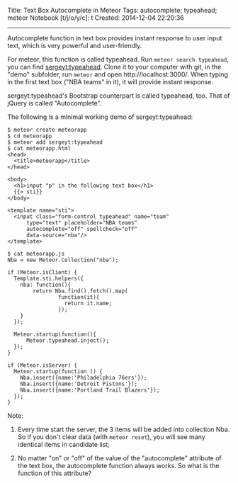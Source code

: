 Title: Text Box Autocomplete in Meteor
Tags: autocomplete; typeahead; meteor
Notebook [t/j/o/y/c]: t
Created: 2014-12-04 22:20:36

------

Autocomplete function in text box provides instant response to user input text, which is very powerful and user-friendly.

For meteor, this function is called typeahead.
Run `meteor search typeahead`, you can find [sergeyt:typeahead](https://github.com/sergeyt/meteor-typeahead).
Clone it to your computer with git, in the "demo" subfolder, run `meteor` and open http://localhost:3000/.
When typing in the first text box ("NBA teams" in it), it will provide instant response.

sergeyt:typeahead's Bootstrap counterpart is called typeahead, too. That of jQuery is called "Autocomplete".

The following is a minimal working demo of sergeyt:typeahead:

    $ meteor create meteorapp
    $ cd meteorapp
    $ meteor add sergeyt:typeahead
    $ cat meteorapp.html
    <head>
      <title>meteorapp</title>
    </head>

    <body>
      <h1>input "p" in the following text box</h1>
      {{> sti}}
    </body>

    <template name="sti">
      <input class="form-control typeahead" name="team"
          type="text" placeholder="NBA teams"
          autocomplete="off" spellcheck="off"
          data-source="nba"/>
    </template>

    $ cat meteorapp.js
    Nba = new Meteor.Collection("nba");

    if (Meteor.isClient) {
      Template.sti.helpers({
        nba: function(){
            return Nba.find().fetch().map(
                    function(it){
                      return it.name;
                    });
        }
      });

      Meteor.startup(function(){
          Meteor.typeahead.inject();
      });
    }

    if (Meteor.isServer) {
      Meteor.startup(function () {
        Nba.insert({name:'Philadelphia 76ers'});
        Nba.insert({name:'Detroit Pistons'});
        Nba.insert({name:'Portland Trail Blazers'});
      });
    }

Note:

1. Every time start the server, the 3 items will be added into collection Nba. So if you don't clear data (with `meteor reset`), you will see many identical items in candidate list;

1. No matter "on" or "off" of the value of the "autocomplete" attribute of the text box, the autocomplete function always works. So what is the function of this attribute?
